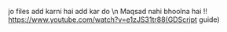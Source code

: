 jo files add karni hai add kar do \n
Maqsad nahi bhoolna hai !!
https://www.youtube.com/watch?v=e1zJS31tr88(GDScript guide)
